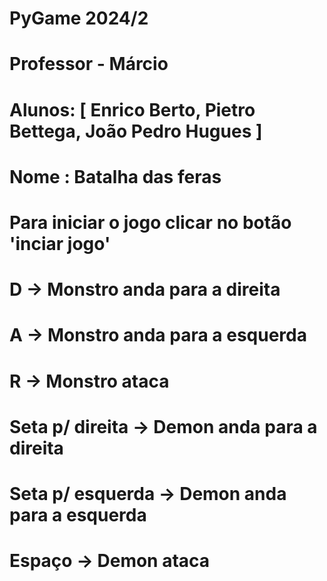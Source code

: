 # PyGame 2024/2

# Professor - Márcio

# Alunos: [ Enrico Berto, Pietro Bettega, João Pedro Hugues ]

# Nome : Batalha das feras

# Para iniciar o jogo clicar no botão 'inciar jogo'

# D -> Monstro anda para a direita
# A -> Monstro anda para a esquerda
# R -> Monstro ataca

# Seta p/ direita -> Demon anda para a direita
# Seta p/ esquerda -> Demon anda para a esquerda
# Espaço -> Demon ataca
